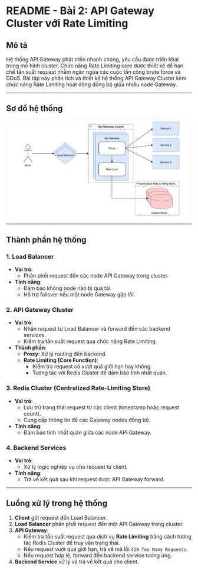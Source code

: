 # README - Bài 2: API Gateway Cluster với Rate Limiting

## **Mô tả**
Hệ thống API Gateway phát triển nhanh chóng, yêu cầu được triển khai trong mô hình cluster. Chức năng Rate Limiting core được thiết kế để hạn chế tần suất request nhằm ngăn ngừa các cuộc tấn công brute force và DDoS. Bài tập này phân tích và thiết kế hệ thống API Gateway Cluster kèm chức năng Rate Limiting hoạt động đồng bộ giữa nhiều node Gateway.

---

## **Sơ đồ hệ thống**
![System Architecture](./diagram/architecture.png)

---

## **Thành phần hệ thống**

### **1. Load Balancer**
- **Vai trò**: 
  - Phân phối request đến các node API Gateway trong cluster.
- **Tính năng**:
  - Đảm bảo không node nào bị quá tải.
  - Hỗ trợ failover nếu một node Gateway gặp lỗi.

### **2. API Gateway Cluster**
- **Vai trò**:
  - Nhận request từ Load Balancer và forward đến các backend services.
  - Kiểm tra tần suất request qua chức năng Rate Limiting.
- **Thành phần**:
  - **Proxy**: Xử lý routing đến backend.
  - **Rate Limiting (Core Function)**: 
    - Kiểm tra request có vượt quá giới hạn hay không.
    - Tương tác với Redis Cluster để đảm bảo tính nhất quán.

### **3. Redis Cluster (Centralized Rate-Limiting Store)**
- **Vai trò**:
  - Lưu trữ trạng thái request từ các client (timestamp hoặc request count).
  - Cung cấp thông tin để các Gateway nodes đồng bộ.
- **Tính năng**:
  - Đảm bảo tính nhất quán giữa các node API Gateway.

### **4. Backend Services**
- **Vai trò**:
  - Xử lý logic nghiệp vụ cho request từ client.
- **Tính năng**:
  - Trả về kết quả sau khi request được API Gateway forward.

---

## **Luồng xử lý trong hệ thống**
1. **Client** gửi request đến Load Balancer.
2. **Load Balancer** phân phối request đến một API Gateway trong cluster.
3. **API Gateway**:
   - Kiểm tra tần suất request qua dịch vụ **Rate Limiting** bằng cách tương tác Redis Cluster để truy vấn trạng thái.
   - Nếu request vượt quá giới hạn, trả về mã lỗi `429 Too Many Requests`.
   - Nếu request hợp lệ, forward đến backend service tương ứng.
4. **Backend Service** xử lý và trả về kết quả cho client.




